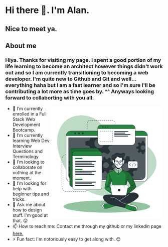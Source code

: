 # Hi there 👋. I'm Alan. 
## Nice to meet ya.

<!--
**Iceteatree/Iceteatree** is a ✨ _special_ ✨ repository because its `README.md` (this file) appears on your GitHub profile.
-->

## About me
### Hiya. Thanks for visiting my page. I spent a good portion of my life learning to become an architect however things didn't work out and so I am currently transitioning to becoming a web developer. I'm quite new to Github and Git and well... everything haha but I am a fast learner and so I'm sure I'll be contributing a lot more as time goes by. ^^ Anyways looking forward to collaborting with you all.

<img align="right" alt="GIF" src="https://github.com/Iceteatree/Iceteatree/blob/963cffd0e3a92d991842400f848d75e78a524bf6/Developer%20activity.gif" width="360px"/>

- 🔭 I’m currently enrolled in a Full Stack Web Development Bootcamp.
- 🌱 I’m currently learning Web Dev Interview Questions and Terminology
- 👯 I’m looking to collaborate on nothing at the moment.
- 🤔 I’m looking for help with beginner tips and tricks.
- 💬 Ask me about how to design stuff. I'm good at that. 😝
- 📫 How to reach me: Contact me through my github or my linkedin page <a href="https://www.linkedin.com/in/alankow11/">here.</a>
- ⚡ Fun fact: I'm notoriously easy to get along with. 😊

